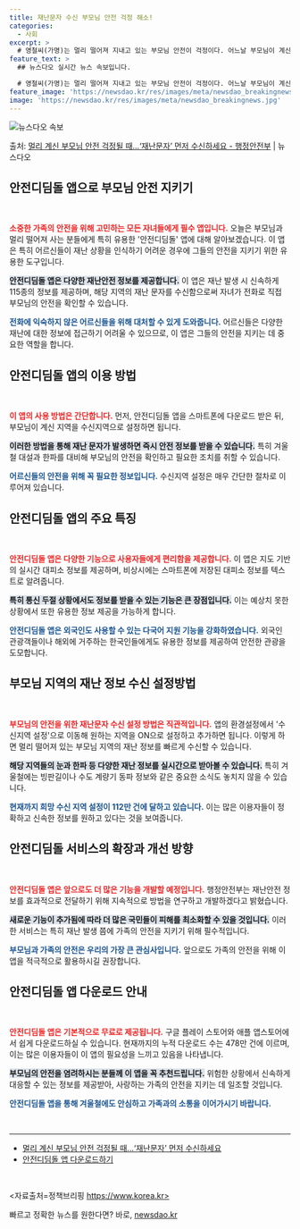 ```yaml
---
title: 재난문자 수신 부모님 안전 걱정 해소!
categories:
  - 사회
excerpt: >
  # 영철씨(가명)는 멀리 떨어져 지내고 있는 부모님 안전이 걱정이다. 어느날 부모님이 계신 고향에 많은 눈이…
feature_text: >
  ## 뉴스다오 실시간 뉴스 속보입니다.

  # 영철씨(가명)는 멀리 떨어져 지내고 있는 부모님 안전이 걱정이다. 어느날 부모님이 계신 고향에 많은 눈이…
feature_image: 'https://newsdao.kr/res/images/meta/newsdao_breakingnews.jpg'
image: 'https://newsdao.kr/res/images/meta/newsdao_breakingnews.jpg'
---
```


![뉴스다오 속보](https://newsdao.kr/res/images/meta/newsdao_breakingnews.jpg)

<p>출처: <a href="https://newsdao.kr/3105" rel="dofollow">멀리 계신 부모님 안전 걱정될 때…‘재난문자’ 먼저 수신하세요 - 행정안전부</a> | 뉴스다오</p>

<h2 data-ke-size="size26">안전디딤돌 앱으로 부모님 안전 지키기</h2>

<p data-ke-size="size16">&nbsp;</p>

<b><span style="color: #ee2323;">소중한 가족의 안전을 위해 고민하는 모든 자녀들에게 필수 앱입니다.</span></b> 오늘은 부모님과 멀리 떨어져 사는 분들에게 특히 유용한 '안전디딤돌' 앱에 대해 알아보겠습니다. 이 앱은 특히 어르신들이 재난 상황을 인식하기 어려운 경우에 그들의 안전을 지키기 위한 유용한 도구입니다. 

<b><span style="background-color: #21538527;">안전디딤돌 앱은 다양한 재난안전 정보를 제공합니다.</span></b> 이 앱은 재난 발생 시 신속하게 115종의 정보를 제공하며, 해당 지역의 재난 문자를 수신함으로써 자녀가 전화로 직접 부모님의 안전을 확인할 수 있습니다. 

<b><span style="color: #1a5490;">전화에 익숙하지 않은 어르신들을 위해 대처할 수 있게 도와줍니다.</span></b> 어르신들은 다양한 재난에 대한 정보에 접근하기 어려울 수 있으므로, 이 앱은 그들의 안전을 지키는 데 중요한 역할을 합니다. 

<h2 data-ke-size="size26">안전디딤돌 앱의 이용 방법</h2>

<p data-ke-size="size16">&nbsp;</p>

<b><span style="color: #ee2323;">이 앱의 사용 방법은 간단합니다.</span></b> 먼저, 안전디딤돌 앱을 스마트폰에 다운로드 받은 뒤, 부모님이 계신 지역을 수신지역으로 설정하면 됩니다. 

<b><span style="background-color: #21538527;">이러한 방법을 통해 재난 문자가 발생하면 즉시 안전 정보를 받을 수 있습니다.</span></b> 특히 겨울철 대설과 한파를 대비해 부모님의 안전을 확인하고 필요한 조치를 취할 수 있습니다.

<b><span style="color: #1a5490;">어르신들의 안전을 위해 꼭 필요한 정보입니다.</span></b> 수신지역 설정은 매우 간단한 절차로 이루어져 있습니다. 

<h2 data-ke-size="size26">안전디딤돌 앱의 주요 특징</h2>

<p data-ke-size="size16">&nbsp;</p>

<b><span style="color: #ee2323;">안전디딤돌 앱은 다양한 기능으로 사용자들에게 편리함을 제공합니다.</span></b> 이 앱은 지도 기반의 실시간 대피소 정보를 제공하며, 비상시에는 스마트폰에 저장된 대피소 정보를 텍스트로 알려줍니다. 

<b><span style="background-color: #21538527;">특히 통신 두절 상황에서도 정보를 받을 수 있는 기능은 큰 장점입니다.</span></b> 이는 예상치 못한 상황에서 또한 유용한 정보 제공을 가능하게 합니다.

<b><span style="color: #1a5490;">안전디딤돌 앱은 외국인도 사용할 수 있는 다국어 지원 기능을 강화하였습니다.</span></b> 외국인 관광객들이나 해외에 거주하는 한국인들에게도 유용한 정보를 제공하여 안전한 관광을 도모합니다. 

<h2 data-ke-size="size26">부모님 지역의 재난 정보 수신 설정방법</h2>

<p data-ke-size="size16">&nbsp;</p>

<b><span style="color: #ee2323;">부모님의 안전을 위한 재난문자 수신 설정 방법은 직관적입니다.</span></b> 앱의 환경설정에서 '수신지역 설정'으로 이동해 원하는 지역을 ON으로 설정하고 추가하면 됩니다. 이렇게 하면 멀리 떨어져 있는 부모님 지역의 재난 정보를 빠르게 수신할 수 있습니다. 

<b><span style="background-color: #21538527;">해당 지역들의 눈과 한파 등 다양한 재난 정보를 실시간으로 받아볼 수 있습니다.</span></b> 특히 겨울철에는 빙판길이나 수도 계량기 동파 정보와 같은 중요한 소식도 놓치지 않을 수 있습니다.

<b><span style="color: #1a5490;">현재까지 희망 수신 지역 설정이 112만 건에 달하고 있습니다.</span></b> 이는 많은 이용자들이 정확하고 신속한 정보를 원하고 있다는 것을 보여줍니다.

<h2 data-ke-size="size26">안전디딤돌 서비스의 확장과 개선 방향</h2>

<p data-ke-size="size16">&nbsp;</p>

<b><span style="color: #ee2323;">안전디딤돌 앱은 앞으로도 더 많은 기능을 개발할 예정입니다.</span></b> 행정안전부는 재난안전 정보를 효과적으로 전달하기 위해 지속적으로 방법을 연구하고 개발하겠다고 밝혔습니다. 

<b><span style="background-color: #21538527;">새로운 기능이 추가됨에 따라 더 많은 국민들이 피해를 최소화할 수 있을 것입니다.</span></b> 이러한 서비스는 특히 재난 발생 쯤에 가족의 안전을 지키기 위해 필수적입니다. 

<b><span style="color: #1a5490;">부모님과 가족의 안전은 우리의 가장 큰 관심사입니다.</span></b> 앞으로도 가족의 안전을 위해 이 앱을 적극적으로 활용하시길 권장합니다. 

<h2 data-ke-size="size26">안전디딤돌 앱 다운로드 안내</h2>

<p data-ke-size="size16">&nbsp;</p>

<b><span style="color: #ee2323;">안전디딤돌 앱은 기본적으로 무료로 제공됩니다.</span></b> 구글 플레이 스토어와 애플 앱스토어에서 쉽게 다운로드하실 수 있습니다. 현재까지의 누적 다운로드 수는 478만 건에 이르며, 이는 많은 이용자들이 이 앱의 필요성을 느끼고 있음을 나타냅니다. 

<b><span style="background-color: #21538527;">부모님의 안전을 염려하시는 분들께 이 앱을 꼭 추천드립니다.</span></b> 위험한 상황에서 신속하게 대응할 수 있는 정보를 제공받아, 사랑하는 가족의 안전을 지키는 데 일조할 것입니다. 

<b><span style="color: #1a5490;">안전디딤돌 앱을 통해 겨울철에도 안심하고 가족과의 소통을 이어가시기 바랍니다.</span></b>

<p data-ke-size="size16">&nbsp;</p>

<hr>

<ul>
  <li><a href="https://newsdao.kr/3105">멀리 계신 부모님 안전 걱정될 때…‘재난문자’ 먼저 수신하세요</a></li>
  <li><a href="https://play.google.com/store/apps/details?id=kr.go.safe.bulletin">안전디딤돌 앱 다운로드하기</a></li>
</ul>

<p data-ke-size="size16">&nbsp;</p>

<자료출처=정책브리핑 https://www.korea.kr> 

빠르고 정확한 뉴스를 원한다면? 바로, <a href="https://newsdao.kr" rel="dofollow">newsdao.kr</a>



